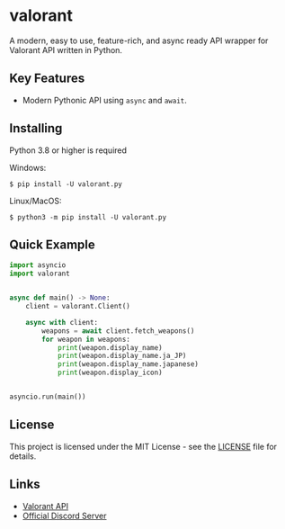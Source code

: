 # valorant
A modern, easy to use, feature-rich, and async ready API wrapper for Valorant API written in Python.

## Key Features
- Modern Pythonic API using `async` and  `await`.

## Installing
Python 3.8 or higher is required

Windows: <br>
```
$ pip install -U valorant.py
```
Linux/MacOS:
```
$ python3 -m pip install -U valorant.py
```
 
## Quick Example
```py
import asyncio
import valorant


async def main() -> None:
    client = valorant.Client()

    async with client:
        weapons = await client.fetch_weapons()
        for weapon in weapons:
            print(weapon.display_name)
            print(weapon.display_name.ja_JP)
            print(weapon.display_name.japanese)
            print(weapon.display_icon)


asyncio.run(main())
```


## License
This project is licensed under the MIT License - see the [LICENSE](LICENSE) file for details.

<!-- ## Project inspired by
- [discord.py](https://github.com/Rapptz/discord.py) the Discord API wrapper for Python.  -->

<!-- ## Support
- [Discord Server](https://discord.com/invite/) -->

## Links
- [Valorant API](https://valorant-api.com)
- [Official Discord Server](https://discord.com/invite/9V5MWgD)